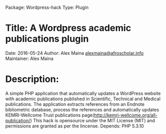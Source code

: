Package: Wordpress-hack
Type: Plugin
# Title: A Wordpress academic publications plugin
Date: 2016-05-24
Author: Alex Maina <alexmaina@afroscholar.info>
Maintainer: Alex Maina
# Description: 
A simple PHP application that automatically updates a WordPress website with academic publications published in Scientific, Technical and Medical publications.
The application extracts references from an Endnote bibliometric database, process the references and automatically updates KEMRI-Wellcome Trust publications page(http://kemri-wellcome.org/all-publication/)
This hack is opensource under the MIT License (MIT) and permissions are granted as per the lincense.
Depends: PHP 5.3.10
